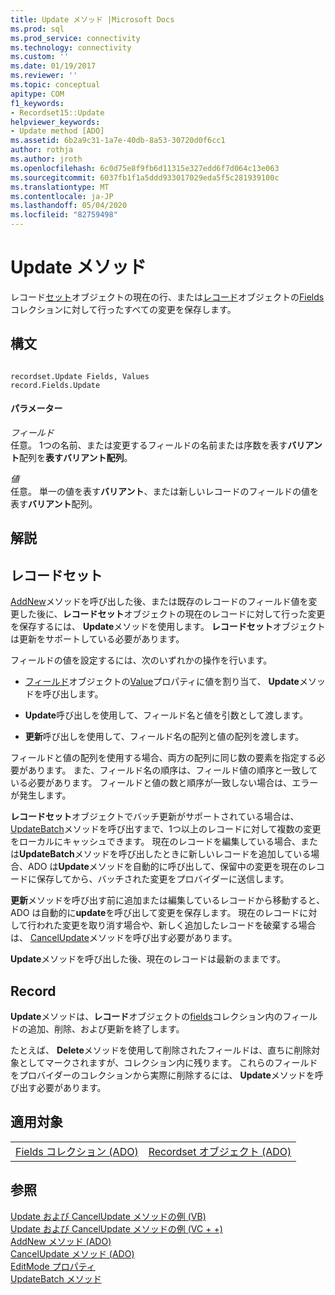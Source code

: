 ```yaml
---
title: Update メソッド |Microsoft Docs
ms.prod: sql
ms.prod_service: connectivity
ms.technology: connectivity
ms.custom: ''
ms.date: 01/19/2017
ms.reviewer: ''
ms.topic: conceptual
apitype: COM
f1_keywords:
- Recordset15::Update
helpviewer_keywords:
- Update method [ADO]
ms.assetid: 6b2a9c31-1a7e-40db-8a53-30720d0f6cc1
author: rothja
ms.author: jroth
ms.openlocfilehash: 6c0d75e8f9fb6d11315e327edd6f7d064c13e063
ms.sourcegitcommit: 6037fb1f1a5ddd933017029eda5f5c281939100c
ms.translationtype: MT
ms.contentlocale: ja-JP
ms.lasthandoff: 05/04/2020
ms.locfileid: "82759498"
---
```

# <a name="update-method"></a>Update メソッド
レコード[セット](../../../ado/reference/ado-api/recordset-object-ado.md)オブジェクトの現在の行、または[レコード](../../../ado/reference/ado-api/record-object-ado.md)オブジェクトの[Fields](../../../ado/reference/ado-api/fields-collection-ado.md)コレクションに対して行ったすべての変更を保存します。  
  
## <a name="syntax"></a>構文  
  
```  
  
recordset.Update Fields, Values  
record.Fields.Update  
```  
  
#### <a name="parameters"></a>パラメーター  
 *フィールド*  
 任意。 1つの名前、または変更するフィールドの名前または序数を表す**バリアント**配列を**表すバリアント配列**。  
  
 *値*  
 任意。 単一の値を表す**バリアント**、または新しいレコードのフィールドの値を表す**バリアント**配列。  
  
## <a name="remarks"></a>解説  
  
## <a name="recordset"></a>レコードセット  
 [AddNew](../../../ado/reference/ado-api/addnew-method-ado.md)メソッドを呼び出した後、または既存のレコードのフィールド値を変更した後に、**レコードセット**オブジェクトの現在のレコードに対して行った変更を保存するには、 **Update**メソッドを使用します。 **レコードセット**オブジェクトは更新をサポートしている必要があります。  
  
 フィールドの値を設定するには、次のいずれかの操作を行います。  
  
-   [フィールド](../../../ado/reference/ado-api/field-object.md)オブジェクトの[Value](../../../ado/reference/ado-api/value-property-ado.md)プロパティに値を割り当て、 **Update**メソッドを呼び出します。  
  
-   **Update**呼び出しを使用して、フィールド名と値を引数として渡します。  
  
-   **更新**呼び出しを使用して、フィールド名の配列と値の配列を渡します。  
  
 フィールドと値の配列を使用する場合、両方の配列に同じ数の要素を指定する必要があります。 また、フィールド名の順序は、フィールド値の順序と一致している必要があります。 フィールドと値の数と順序が一致しない場合は、エラーが発生します。  
  
 **レコードセット**オブジェクトでバッチ更新がサポートされている場合は、 [UpdateBatch](../../../ado/reference/ado-api/updatebatch-method.md)メソッドを呼び出すまで、1つ以上のレコードに対して複数の変更をローカルにキャッシュできます。 現在のレコードを編集している場合、または**UpdateBatch**メソッドを呼び出したときに新しいレコードを追加している場合、ADO は**Update**メソッドを自動的に呼び出して、保留中の変更を現在のレコードに保存してから、バッチされた変更をプロバイダーに送信します。  
  
 **更新**メソッドを呼び出す前に追加または編集しているレコードから移動すると、ADO は自動的に**update**を呼び出して変更を保存します。 現在のレコードに対して行われた変更を取り消す場合や、新しく追加したレコードを破棄する場合は、 [CancelUpdate](../../../ado/reference/ado-api/cancelupdate-method-ado.md)メソッドを呼び出す必要があります。  
  
 **Update**メソッドを呼び出した後、現在のレコードは最新のままです。  
  
## <a name="record"></a>Record  
 **Update**メソッドは、**レコード**オブジェクトの[fields](../../../ado/reference/ado-api/fields-collection-ado.md)コレクション内のフィールドの追加、削除、および更新を終了します。  
  
 たとえば、 **Delete**メソッドを使用して削除されたフィールドは、直ちに削除対象としてマークされますが、コレクション内に残ります。 これらのフィールドをプロバイダーのコレクションから実際に削除するには、 **Update**メソッドを呼び出す必要があります。  
  
## <a name="applies-to"></a>適用対象  
  
|||  
|-|-|  
|[Fields コレクション (ADO)](../../../ado/reference/ado-api/fields-collection-ado.md)|[Recordset オブジェクト (ADO)](../../../ado/reference/ado-api/recordset-object-ado.md)|  
  
## <a name="see-also"></a>参照  
 [Update および CancelUpdate メソッドの例 (VB)](../../../ado/reference/ado-api/update-and-cancelupdate-methods-example-vb.md)   
 [Update および CancelUpdate メソッドの例 (VC + +)](../../../ado/reference/ado-api/update-and-cancelupdate-methods-example-vc.md)   
 [AddNew メソッド (ADO)](../../../ado/reference/ado-api/addnew-method-ado.md)   
 [CancelUpdate メソッド (ADO)](../../../ado/reference/ado-api/cancelupdate-method-ado.md)   
 [EditMode プロパティ](../../../ado/reference/ado-api/editmode-property.md)   
 [UpdateBatch メソッド](../../../ado/reference/ado-api/updatebatch-method.md)
